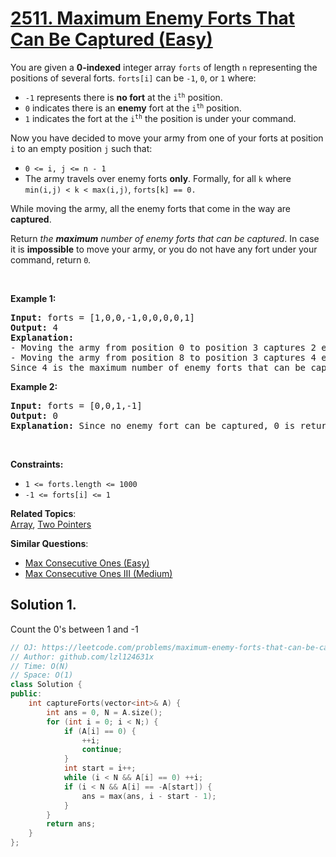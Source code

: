 # [2511. Maximum Enemy Forts That Can Be Captured (Easy)](https://leetcode.com/problems/maximum-enemy-forts-that-can-be-captured)

<p>You are given a <strong>0-indexed</strong> integer array <code>forts</code> of length <code>n</code> representing the positions of several forts. <code>forts[i]</code> can be <code>-1</code>, <code>0</code>, or <code>1</code> where:</p>
<ul>
	<li><code>-1</code> represents there is <strong>no fort</strong> at the <code>i<sup>th</sup></code> position.</li>
	<li><code>0</code> indicates there is an <strong>enemy</strong> fort at the <code>i<sup>th</sup></code> position.</li>
	<li><code>1</code> indicates the fort at the <code>i<sup>th</sup></code> the position is under your command.</li>
</ul>
<p>Now you have decided to move your army from one of your forts at position <code>i</code> to an empty position <code>j</code> such that:</p>
<ul>
	<li><code>0 &lt;= i, j &lt;= n - 1</code></li>
	<li>The army travels over enemy forts <strong>only</strong>. Formally, for all <code>k</code> where <code>min(i,j) &lt; k &lt; max(i,j)</code>, <code>forts[k] == 0.</code></li>
</ul>
<p>While moving the army, all the enemy forts that come in the way are <strong>captured</strong>.</p>
<p>Return<em> the <strong>maximum</strong> number of enemy forts that can be captured</em>. In case it is <strong>impossible</strong> to move your army, or you do not have any fort under your command, return <code>0</code><em>.</em></p>
<p>&nbsp;</p>
<p><strong class="example">Example 1:</strong></p>
<pre><strong>Input:</strong> forts = [1,0,0,-1,0,0,0,0,1]
<strong>Output:</strong> 4
<strong>Explanation:</strong>
- Moving the army from position 0 to position 3 captures 2 enemy forts, at 1 and 2.
- Moving the army from position 8 to position 3 captures 4 enemy forts.
Since 4 is the maximum number of enemy forts that can be captured, we return 4.
</pre>
<p><strong class="example">Example 2:</strong></p>
<pre><strong>Input:</strong> forts = [0,0,1,-1]
<strong>Output:</strong> 0
<strong>Explanation:</strong> Since no enemy fort can be captured, 0 is returned.
</pre>
<p>&nbsp;</p>
<p><strong>Constraints:</strong></p>
<ul>
	<li><code>1 &lt;= forts.length &lt;= 1000</code></li>
	<li><code>-1 &lt;= forts[i] &lt;= 1</code></li>
</ul>

**Related Topics**:  
[Array](https://leetcode.com/tag/array/), [Two Pointers](https://leetcode.com/tag/two-pointers/)

**Similar Questions**:
* [Max Consecutive Ones (Easy)](https://leetcode.com/problems/max-consecutive-ones/)
* [Max Consecutive Ones III (Medium)](https://leetcode.com/problems/max-consecutive-ones-iii/)

## Solution 1.

Count the 0's between 1 and -1

```cpp
// OJ: https://leetcode.com/problems/maximum-enemy-forts-that-can-be-captured
// Author: github.com/lzl124631x
// Time: O(N)
// Space: O(1)
class Solution {
public:
    int captureForts(vector<int>& A) {
        int ans = 0, N = A.size();
        for (int i = 0; i < N;) {
            if (A[i] == 0) {
                ++i;
                continue;
            }
            int start = i++;
            while (i < N && A[i] == 0) ++i;
            if (i < N && A[i] == -A[start]) {
                ans = max(ans, i - start - 1);
            }
        }
        return ans;
    }
};
```
